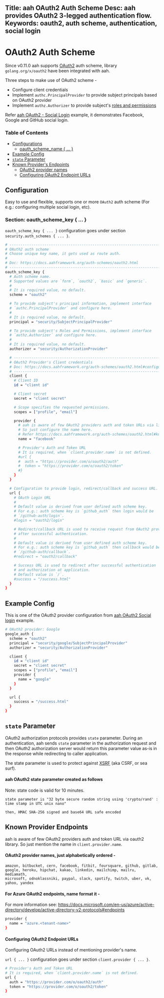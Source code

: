Title: aah OAuth2 Auth Scheme
Desc: aah provides OAuth2 3-legged authentication flow.
Keywords: oauth2, auth scheme, authentication, social login
---
# OAuth2 Auth Scheme

<span class="badge lb-sm">Since v0.11.0</span> aah supports [OAuth2](https://oauth.net/2/) auth scheme, library  `golang.org/x/oauth2` have been integrated with aah.

Three steps to make use of OAuth2 scheme -

  * Configure client credentials
  * Implement `authc.PrincipalProvider` to provide subject principals based on OAuth2 provider
  * Implement `authz.Authorizer` to provide subject's [roles and permissions](/security-permissions.html)

Refer [aah OAuth2 - Social Login]({{aah-examples}}/oauth2-social-login) example, it demonstrates Facebook, Google and GitHub social login.

### Table of Contents

  * [Configurations](#configuration)
      - [oauth_scheme_name { ... }](#section-oauth-scheme-key)
  * [Example Config](#example-config)
  * [`state` Parameter](#state-parameter)
  * [Known Provider's Endpoints](#known-provider-endpoints)
      - [OAuth2 provider names](#oauth2-provider-names-just-alphabetically-ordered)
      - [Configuring OAuth2 Endpoint URLs](#configuring-oauth2-endpoint-urls)

## Configuration

Easy to use and flexible, supports one or more `OAuth2` auth scheme (For e.g.: configuring multiple social login, etc).


### Section: oauth_scheme_key { ... }

`oauth_scheme_key { ... }` configuration goes under section `security.auth_schemes { ... }`.

```bash
# -----------------------------------------------------------------------------
# OAuth2 auth scheme
# Choose unique key name, it gets used as route auth.
#
# Doc: https://docs.aahframework.org/auth-schemes/oauth2.html
# -----------------------------------------------------------------------------
oauth_scheme_key {
  # Auth scheme name.
  # Supported values are `form`, `oauth2`, `basic` and `generic`.
  #
  # It is required value, no default.
  scheme = "oauth2"

  # To provide subject's principal information, implement interface
  # `authc.PrincipalProvider` and configure here.
  #
  # It is required value, no default.
  principal = "security/SubjectPrincipalProvider"

  # To provide subject's Roles and Permissions, implement interface
  # `authz.Authorizer` and configure here.
  #
  # It is required value, no default.
  authorizer = "security/AuthorizationProvider"

  # -----------------------------------------------------------------------------
  # OAuth2 Provider's Client credentials
  # Doc: https://docs.aahframework.org/auth-schemes/oauth2.html#configuration
  # -----------------------------------------------------------------------------
  client {
    # Client ID
    id = "client id"

    # Client secret
    secret = "client secret"

    # Scope specifies the requested permissions.
    scopes = ["profile", "email"]

    provider {
      # aah is aware of few OAuth2 providers auth and token URLs via library.
      # So just configure the name here.
      # Refer https://docs.aahframework.org/auth-schemes/oauth2.html#known-provider-endpoints
      name = "facebook"

      # Provider's Auth and Token URL
      # It is required, when `client.provider.name` is not defined.
      #url {
      #  auth = "https://provider.com/o/oauth2/auth"
      #  token = "https://provider.com/o/oauth2/token"
      #}
    }
  }

  # Configuration to provide login, redirect/callback and success URL.
  url {
    # OAuth Login URL
    #
    # Default value is derived from user defined auth scheme key.
    # For e.g.: auth scheme key is `github_auth` then login would be
    # `/github-auth/login`.
    #login = "oauth2/login"

    # Redirect/callback URL is used to receive request from OAuth2 provider
    # after successful authentication.
    #
    # Default value is derived from user defined auth scheme key.
    # For e.g.: auth scheme key is `github_auth` then callback would be
    # `/github-auth/callback`.
    #redirect = "oauth2/callback"

    # Success URL is used to redirect after successful authentication
    # and authorization at application.
    # Default value is `/`.
    #success = "/success.html"
  }
}
```

## Example Config

This is one of the OAuth2 provider configuration from [aah OAuth2 Social login]({{aah-examples}}/oauth2-social-login) example.

```bash
# OAuth2 provider: Google
google_auth {
  scheme = "oauth2"  
  principal = "security/google/SubjectPrincipalProvider"
  authorizer = "security/AuthorizationProvider"

  client {
    id = "client id"
    secret = "client secret"
    scopes = ["profile", "email"]
    provider {
      name = "google"
    }
  }

  url {
    success = "/success.html"
  }
}
```

## `state` Parameter

OAuth2 authorization protocols provides `state` parameter. During an authentication, aah sends `state` parameter in the authorization request and then OAuth2 authorization server would return this parameter value as-is in the response while redirecting to caller application.

The state parameter is used to protect against [XSRF](http://en.wikipedia.org/wiki/Cross-site_request_forgery) (aka CSRF, or sea surf).


#### aah OAuth2 state parameter created as follows

Note: state code is valid for 10 minutes.

```
state parameter is "32 byte secure random string using 'crypto/rand' : time stamp in UTC unix nano"

then, HMAC SHA-256 signed and base64 URL safe encoded
```

## Known Provider Endpoints

aah is aware of few OAuth2 providers auth and token URL via oauth2 library. So just mention the name in `client.provider.name`.

#### OAuth2 provider names, just alphabetically ordered -

```
amazon, bitbucket, cern, facebook, fitbit, foursquare, github, gitlab,
google, heroku, hipchat, kakao, linkedin, mailchimp, mailru, mediamath,
microsoft, odnoklassniki, paypal, slack, spotify, twitch, uber, vk,
yahoo, yandex
```


#### For Azure OAuth2 endpoints, name format it -

For more information see: https://docs.microsoft.com/en-us/azure/active-directory/develop/active-directory-v2-protocols#endpoints

```bash
provider {
  name = "azure.<tenant-name>"
}
```

#### Configuring OAuth2 Endpoint URLs

Configuring OAuth2 URLs instead of mentioning provider's name.

`url { ... }` configuration goes under section `client.provider { ... }`.

```bash
# Provider's Auth and Token URL
# It is required, when `client.provider.name` is not defined.
url {
  auth = "https://provider.com/o/oauth2/auth"
  token = "https://provider.com/o/oauth2/token"
}
```
